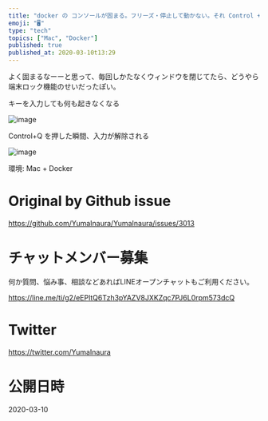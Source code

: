 ```yaml
---
title: "docker の コンソールが固まる。フリーズ・停止して動かない。それ Control + S のせいなら Control + Q で解除で"
emoji: "🖥"
type: "tech"
topics: ["Mac", "Docker"]
published: true
published_at: 2020-03-10t13:29
---
```


よく固まるなーーと思って、毎回しかたなくウィンドウを閉じてたら、どうやら端末ロック機能のせいだったぽい。

キーを入力しても何も起きなくなる

![image](https://user-images.githubusercontent.com/13635059/76179684-10861980-61ff-11ea-89c5-6defc088c95b.png)

Control+Q を押した瞬間、入力が解除される

![image](https://user-images.githubusercontent.com/13635059/76179686-11b74680-61ff-11ea-92bd-3d170e043632.png)

環境: Mac + Docker


# Original by Github issue

https://github.com/YumaInaura/YumaInaura/issues/3013








<!-- Update From Qiita API -->

# チャットメンバー募集


何か質問、悩み事、相談などあればLINEオープンチャットもご利用ください。

https://line.me/ti/g2/eEPltQ6Tzh3pYAZV8JXKZqc7PJ6L0rpm573dcQ





# Twitter


https://twitter.com/YumaInaura


<!-- Update From Qiita API -->



# 公開日時

2020-03-10
